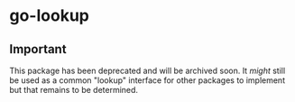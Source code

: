 # go-lookup

## Important

This package has been deprecated and will be archived soon. It _might_ still be used as a common "lookup" interface for other packages to implement but that remains to be determined.
